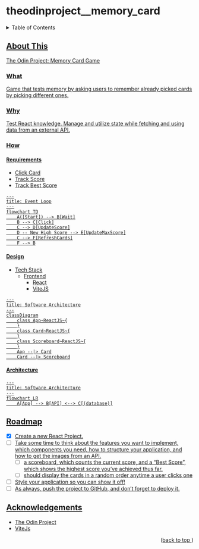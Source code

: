 # theodinproject__memory_card
<a name="readme-top"></a>
<details>
    <summary>Table of Contents</summary>
    <ol>
        <li>
            <a href="#about-this">About This</a>
            <ul>
                <li><a href="#what">What</li>
                <li><a href="#why">Why</li>
                <li><a href="#how">How</li>
            </ul>
        </li>
        <li><a href="#roadmap">Roadmap</li>
        <li><a href="#acknowledgements">Acknowledgements</li>
    </ol>
</details>

## About This

The Odin Project: Memory Card Game

### What

Game that tests memory by asking users to remember already picked cards by picking different ones.

### Why

Test React knowledge.
Manage and utilize state while fetching and using data from an external API.

### How
#### Requirements
* Click Card
* Track Score
* Track Best Score

```mermaid
---
title: Event Loop
---
flowchart TD
    A([Start]) --> B[Wait]
    B --> C[Click]
    C --> D[UpdateScore]
    D -- New High Score --> E[UpdateMaxScore]
    C --> F[RefreshCards]
    F --> B
```
#### Design
* Tech Stack
    * Frontend
        * React
        * ViteJS

```mermaid
---
title: Software Architecture
---
classDiagram
    class App~ReactJS~{
    }
    class Card~ReactJS~{
    }
    class Scoreboard~ReactJS~{
    }
    App --|> Card
    Card --|> Scoreboard
```
#### Architecture
```mermaid
---
title: Software Architecture
---
flowchart LR
    A[App] --> B[API] <--> C[(database)]

```
## Roadmap
- [x] Create a new React Project.
- [ ] Take some time to think about the features you want to implement, which components you need, how to structure your application, and how to get the images from an API.
    - [ ] a scoreboard, which counts the current score, and a “Best Score”, which shows the highest score you’ve achieved thus far.
    - [ ] should display the cards in a random order anytime a user clicks one
- [ ] Style your application so you can show it off!
- [ ] As always, push the project to GitHub, and don’t forget to deploy it.

## Acknowledgements
* [The Odin Project](https://www.theodinproject.com/)
* [ViteJs](https://vitejs.dev)
<p align="right">(<a href="#readme-top">back to top </a>)</p>